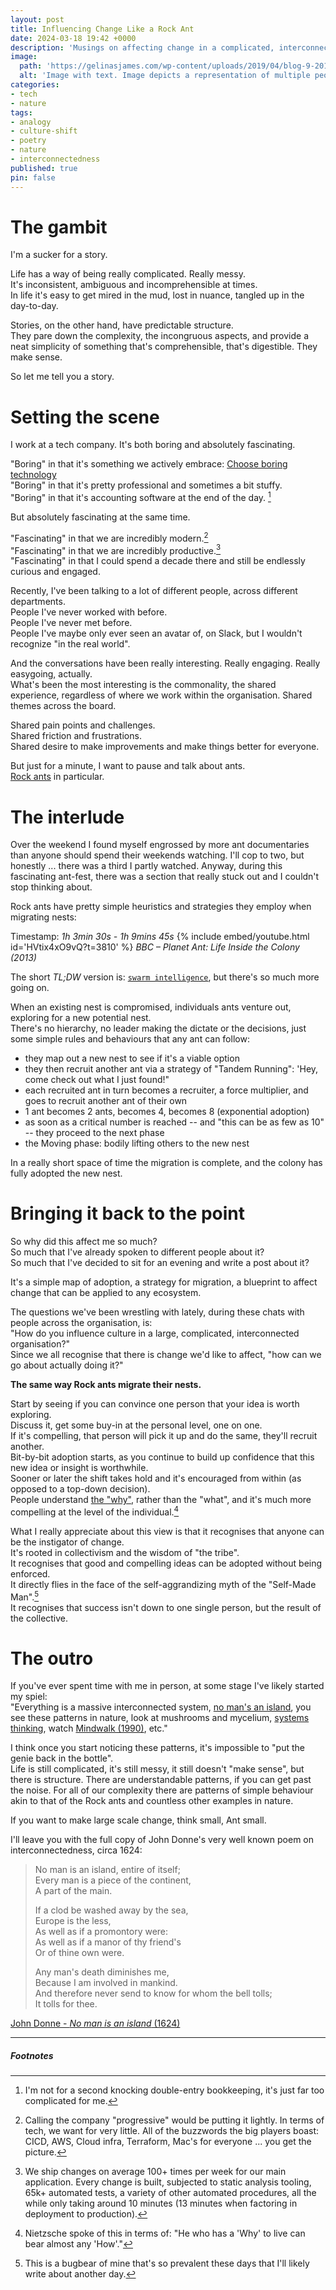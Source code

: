 ```yaml
---
layout: post
title: Influencing Change Like a Rock Ant
date: 2024-03-18 19:42 +0000
description: 'Musings on affecting change in a complicated, interconnected ecosystem, inspired by rock ants.'
image:
  path: 'https://gelinasjames.com/wp-content/uploads/2019/04/blog-9-2019.png'
  alt: 'Image with text. Image depicts a representation of multiple people connected by spheres and lines. Text is a quote by John Muir: "When we try to pick out anything by itself, we find it hitched to everything else in the universe.". The image is from: https://gelinasjames.com/interconnected/'
categories:
- tech
- nature
tags:
- analogy
- culture-shift
- poetry
- nature
- interconnectedness
published: true
pin: false
---
```


# The gambit
I'm a sucker for a story.

Life has a way of being really complicated. Really messy.  
It's inconsistent, ambiguous and incomprehensible at times.  
In life it's easy to get mired in the mud, lost in nuance, tangled up in the day-to-day.

Stories, on the other hand, have predictable structure.  
They pare down the complexity, the incongruous aspects, and provide a neat simplicity of something that's comprehensible, that's digestible. They make sense.

So let me tell you a story.

# Setting the scene
I work at a tech company. It's both boring and absolutely fascinating.

"Boring" in that it's something we actively embrace: [Choose boring technology][choose-boring-technology]  
"Boring" in that it's pretty professional and sometimes a bit stuffy.  
"Boring" in that it's accounting software at the end of the day. [^bookkeeping-caveat]

But absolutely fascinating at the same time.

"Fascinating" in that we are incredibly modern.[^modern]  
"Fascinating" in that we are incredibly productive.[^productive]  
"Fascinating" in that I could spend a decade there and still be endlessly curious and engaged.  

Recently, I've been talking to a lot of different people, across different departments.  
People I've never worked with before.  
People I've never met before.  
People I've maybe only ever seen an avatar of, on Slack, but I wouldn't recognize "in the real world".

And the conversations have been really interesting. Really engaging. Really easygoing, actually.  
What's been the most interesting is the commonality, the shared experience, regardless of where we work within the organisation. Shared themes across the board.

Shared pain points and challenges.  
Shared friction and frustrations.  
Shared desire to make improvements and make things better for everyone.  

But just for a minute, I want to pause and talk about ants.  
[Rock ants][rock-ants] in particular.

# The interlude
Over the weekend I found myself engrossed by more ant documentaries than anyone should spend their weekends watching. I'll cop to two, but honestly ... there was a third I partly watched. Anyway, during this fascinating ant-fest, there was a section that really stuck out and I couldn't stop thinking about.

Rock ants have pretty simple heuristics and strategies they employ when migrating nests:

Timestamp: _1h 3min 30s - 1h 9mins 45s_
{% include embed/youtube.html id='HVtix4xO9vQ?t=3810' %}
_BBC – Planet Ant: Life Inside the Colony (2013)_  

The short _TL;DW_ version is: [`swarm intelligence`][swarm-intelligence], but there's so much more going on.

When an existing nest is compromised, individuals ants venture out, exploring for a new potential nest.  
There's no hierarchy, no leader making the dictate or the decisions, just some simple rules and behaviours that any ant can follow:
- they map out a new nest to see if it's a viable option
- they then recruit another ant via a strategy of "Tandem Running": 'Hey, come check out what I just found!"
- each recruited ant in turn becomes a recruiter, a force multiplier, and goes to recruit another ant of their own
- 1 ant becomes 2 ants, becomes 4, becomes 8 (exponential adoption)
- as soon as a critical number is reached -- and "this can be as few as 10" -- they proceed to the next phase
- the Moving phase: bodily lifting others to the new nest

In a really short space of time the migration is complete, and the colony has fully adopted the new nest.

# Bringing it back to the point
So why did this affect me so much?  
So much that I've already spoken to different people about it?  
So much that I've decided to sit for an evening and write a post about it?  

It's a simple map of adoption, a strategy for migration, a blueprint to affect change that can be applied to any ecosystem.

The questions we've been wrestling with lately, during these chats with people across the organisation, is:  
"How do you influence culture in a large, complicated, interconnected organisation?"  
Since we all recognise that there is change we'd like to affect, "how can we go about actually doing it?"  

**The same way Rock ants migrate their nests.**

Start by seeing if you can convince one person that your idea is worth exploring.  
Discuss it, get some buy-in at the personal level, one on one.  
If it's compelling, that person will pick it up and do the same, they'll recruit another.  
Bit-by-bit adoption starts, as you continue to build up confidence that this new idea or insight is worthwhile.  
Sooner or later the shift takes hold and it's encouraged from within (as opposed to a top-down decision).  
People understand [the "why"][starting-with-why], rather than the "what", and it's much more compelling at the level of the individual.[^Nietzsche]

What I really appreciate about this view is that it recognises that anyone can be the instigator of change.  
It's rooted in collectivism and the wisdom of "the tribe".  
It recognises that good and compelling ideas can be adopted without being enforced.  
It directly flies in the face of the self-aggrandizing myth of the "Self-Made Man".[^self-made-man]  
It recognises that success isn't down to one single person, but the result of the collective.

# The outro
If you've ever spent time with me in person, at some stage I've likely started my spiel:  
"Everything is a massive interconnected system, [no man's an island][no-man-is-an-island], you see these patterns in nature, look at mushrooms and mycelium, [systems thinking][systems-thinking], watch [Mindwalk (1990)][mindwalk], etc."

I think once you start noticing these patterns, it's impossible to "put the genie back in the bottle".  
Life is still complicated, it's still messy, it still doesn't "make sense", but there is structure. There are understandable patterns, if you can get past the noise. For all of our complexity there are patterns of simple behaviour akin to that of the Rock ants and countless other examples in nature.

If you want to make large scale change, think small, Ant small.

I'll leave you with the full copy of John Donne's very well known poem on interconnectedness, circa 1624:

> No man is an island, entire of itself;  
> Every man is a piece of the continent,  
> A part of the main.  
> 
> If a clod be washed away by the sea,  
> Europe is the less,  
> As well as if a promontory were:  
> As well as if a manor of thy friend's  
> Or of thine own were.  
> 
> Any man's death diminishes me,  
> Because I am involved in mankind.  
> And therefore never send to know for whom the bell tolls;  
> It tolls for thee.

[John Donne - _No man is an island_ (1624)][no-man-is-an-island]

[no-man-is-an-island]: https://www.phrases.org.uk/meanings/no-man-is-an-island.html
[choose-boring-technology]: https://boringtechnology.club/
[rock-ants]: https://en.wikipedia.org/wiki/Temnothorax_albipennis
[swarm-intelligence]: https://en.wikipedia.org/wiki/Swarm_intelligence
[starting-with-why]: https://simonsinek.com/books/start-with-why/
[systems-thinking]: https://en.wikipedia.org/wiki/Systems_thinking
[mindwalk]: https://www.imdb.com/title/tt0100151

***

##### Footnotes
[^bookkeeping-caveat]: I'm not for a second knocking double-entry bookkeeping, it's just far too complicated for me.
[^modern]: Calling the company "progressive" would be putting it lightly. In terms of tech, we want for very little. All of the buzzwords the big players boast: CICD, AWS, Cloud infra, Terraform, Mac's for everyone ... you get the picture.
[^productive]: We ship changes on average 100+ times per week for our main application. Every change is built, subjected to static analysis tooling, 65k+ automated tests, a variety of other automated procedures, all the while only taking around 10 minutes (13 minutes when factoring in deployment to production).
[^Nietzsche]: Nietzsche spoke of this in terms of: "He who has a 'Why' to live can bear almost any 'How'."
[^self-made-man]: This is a bugbear of mine that's so prevalent these days that I'll likely write about another day.
